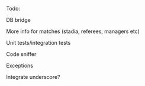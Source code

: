 Todo:

DB bridge

More info for matches (stadia, referees, managers etc)

Unit tests/integration tests

Code sniffer

Exceptions

Integrate underscore?